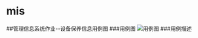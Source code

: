 # mis
##管理信息系统作业--设备保养信息用例图
###用例图
![用例图](http://g.hiphotos.baidu.com/image/pic/item/908fa0ec08fa513d58a6f233356d55fbb3fbd9cb.jpg)
###用例描述
<table class="table table-bordered table-striped table-condensed">
